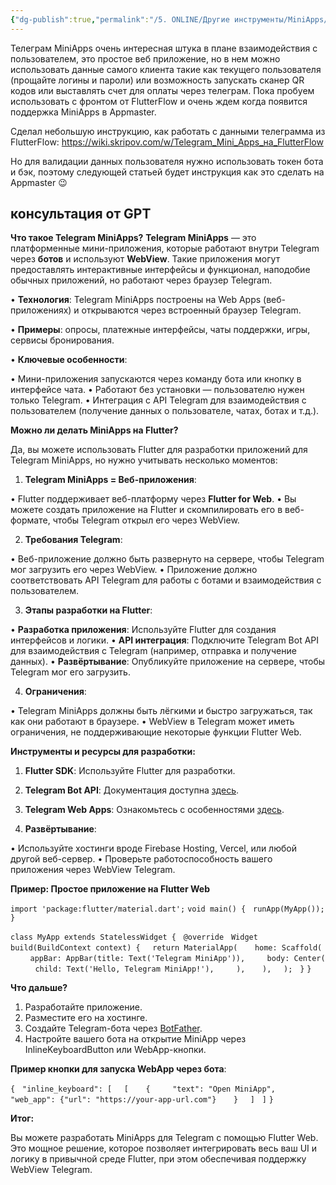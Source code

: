 ```yaml
---
{"dg-publish":true,"permalink":"/5. ONLINE/Другие инструменты/MiniApps/","created":"2024-10-25T11:51:10.184-03:00","updated":"2025-01-08T16:01:29.097-03:00"}
---
```


 Телеграм MiniApps очень интересная штука в плане взаимодействия с пользователем, это простое веб приложение, но в нем можно использовать данные самого клиента такие как текущего пользователя (прощайте логины и пароли) или возможность запускать сканер QR кодов или выставлять счет для оплаты через телеграм.
Пока пробуем использовать с фронтом от FlutterFlow и очень ждем когда появится поддержка MiniApps в Appmaster.

Сделал небольшую инструкцию, как работать с данными телеграмма из FlutterFlow:
https://wiki.skripov.com/w/Telegram_Mini_Apps_на_FlutterFlow

Но для валидации данных пользователя нужно использовать токен бота и бэк, поэтому следующей статьей будет инструкция как это сделать на Appmaster 😉


## консультация от GPT
**Что такое Telegram MiniApps?**
**Telegram MiniApps** — это платформенные мини-приложения, которые работают внутри Telegram через **ботов** и используют **WebView**. Такие приложения могут предоставлять интерактивные интерфейсы и функционал, наподобие обычных приложений, но работают через браузер Telegram.

• **Технология**: Telegram MiniApps построены на Web Apps (веб-приложениях) и открываются через встроенный браузер Telegram.

• **Примеры**: опросы, платежные интерфейсы, чаты поддержки, игры, сервисы бронирования.

• **Ключевые особенности**:

• Мини-приложения запускаются через команду бота или кнопку в интерфейсе чата.
• Работают без установки — пользователю нужен только Telegram.
• Интеграция с API Telegram для взаимодействия с пользователем (получение данных о пользователе, чатах, ботах и т.д.).

**Можно ли делать MiniApps на Flutter?**

Да, вы можете использовать Flutter для разработки приложений для Telegram MiniApps, но нужно учитывать несколько моментов:

1. **Telegram MiniApps = Веб-приложения**:

• Flutter поддерживает веб-платформу через **Flutter for Web**.
• Вы можете создать приложение на Flutter и скомпилировать его в веб-формате, чтобы Telegram открыл его через WebView.

2. **Требования Telegram**:

• Веб-приложение должно быть развернуто на сервере, чтобы Telegram мог загрузить его через WebView.
• Приложение должно соответствовать API Telegram для работы с ботами и взаимодействия с пользователем.

3. **Этапы разработки на Flutter**:

• **Разработка приложения**: Используйте Flutter для создания интерфейсов и логики.
• **API интеграция**: Подключите Telegram Bot API для взаимодействия с Telegram (например, отправка и получение данных).
• **Развёртывание**: Опубликуйте приложение на сервере, чтобы Telegram мог его загрузить.

4. **Ограничения**:

• Telegram MiniApps должны быть лёгкими и быстро загружаться, так как они работают в браузере.
• WebView в Telegram может иметь ограничения, не поддерживающие некоторые функции Flutter Web.

  

**Инструменты и ресурсы для разработки:**

1. **Flutter SDK**: Используйте Flutter для разработки.

2. **Telegram Bot API**: Документация доступна [здесь](https://core.telegram.org/bots/api).

3. **Telegram Web Apps**: Ознакомьтесь с особенностями [здесь](https://core.telegram.org/bots/webapps).

4. **Развёртывание**:

• Используйте хостинги вроде Firebase Hosting, Vercel, или любой другой веб-сервер.
• Проверьте работоспособность вашего приложения через WebView Telegram.


**Пример: Простое приложение на Flutter Web**

`import 'package:flutter/material.dart';`
`void main() {`
  `runApp(MyApp());`
`}`

`class MyApp extends StatelessWidget {`
  `@override`
  `Widget build(BuildContext context) {`
    `return MaterialApp(`
      `home: Scaffold(`
        `appBar: AppBar(title: Text('Telegram MiniApp')),`
        `body: Center(`
          `child: Text('Hello, Telegram MiniApp!'),`
        `),`
      `),`
    `);`
  `}`
`}`

  

**Что дальше?**

1. Разработайте приложение.
2. Разместите его на хостинге.
3. Создайте Telegram-бота через [BotFather](https://core.telegram.org/bots#botfather).
4. Настройте вашего бота на открытие MiniApp через InlineKeyboardButton или WebApp-кнопки.

**Пример кнопки для запуска WebApp через бота**:

`{`
  `"inline_keyboard": [`
    `[`
      `{`
        `"text": "Open MiniApp",`
        `"web_app": {"url": "https://your-app-url.com"}`
      `}`
    `]`
  `]`
`}`

**Итог:**

Вы можете разработать MiniApps для Telegram с помощью Flutter Web. Это мощное решение, которое позволяет интегрировать весь ваш UI и логику в привычной среде Flutter, при этом обеспечивая поддержку WebView Telegram.


